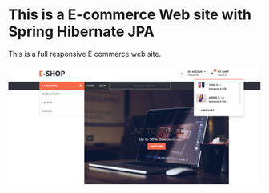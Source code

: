 # This is a E-commerce Web site with Spring Hibernate JPA

This is a full responsive E commerce web site.

![HomePage](img/home1.JPG)

